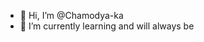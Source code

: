 - 👋 Hi, I’m @Chamodya-ka
- 🌱 I’m currently learning and will always be

<!---
Chamodya-ka/Chamodya-ka is a ✨ special ✨ repository because its `README.md` (this file) appears on your GitHub profile.
You can click the Preview link to take a look at your changes.
--->
